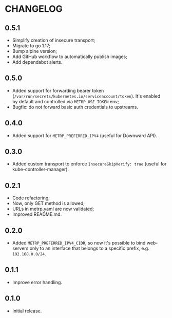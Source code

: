 # CHANGELOG

## 0.5.1

- Simplify creation of insecure transport;
- Migrate to go 1.17;
- Bump alpine version;
- Add GitHub workflow to automatically publish images;
- Add dependabot alerts.

## 0.5.0

- Added support for forwarding bearer token (`/var/run/secrets/kubernetes.io/serviceaccount/token`). It's enabled by default and controlled via `METRP_USE_TOKEN` env;
- Bugfix: do not forward basic auth credentials to upstreams.

## 0.4.0

- Added support for `METRP_PREFERRED_IPV4` (useful for Downward API).

## 0.3.0

- Added custom transport to enforce `InsecureSkipVerify: true` (useful for kube-controller-manager).

## 0.2.1

- Code refactoring;
- Now, only GET method is allowed;
- URLs in metrp.yaml are now validated;
- Improved README.md.

## 0.2.0

- Added `METRP_PREFERRED_IPV4_CIDR`, so now it's possible to bind web-servers only to an interface that belongs to a specific prefix, e.g. `192.168.0.0/24`.

## 0.1.1

- Improve error handling.

## 0.1.0

- Initial release.

